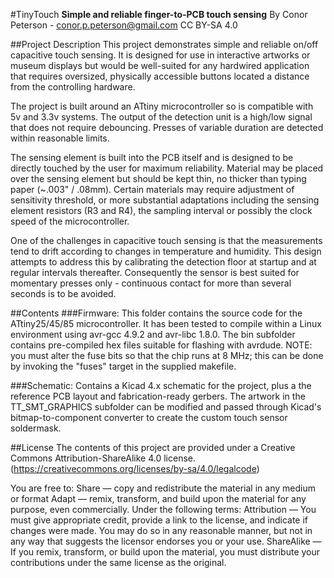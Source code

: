#TinyTouch
**Simple and reliable finger-to-PCB touch sensing**
By Conor Peterson - conor.p.peterson@gmail.com
CC BY-SA 4.0

##Project Description
This project demonstrates simple and reliable on/off capacitive touch sensing. It is designed for use in interactive artworks or museum displays but would be well-suited for any hardwired application that requires oversized, physically accessible buttons located a distance from the controlling hardware.

The project is built around an ATtiny microcontroller so is compatible with 5v and 3.3v systems. The output of the detection unit is a high/low signal that does not require debouncing. Presses of variable duration are detected within reasonable limits.

The sensing element is built into the PCB itself and is designed to be directly touched by the user for maximum reliability. Material may be placed over the sensing element but should be kept thin, no thicker than typing paper (~.003" / .08mm). Certain materials may require adjustment of sensitivity threshold, or more substantial adaptations including the sensing element resistors (R3 and R4), the sampling interval or possibly the clock speed of the microcontroller.

One of the challenges in capacitive touch sensing is that the measurements tend to drift according to changes in temperature and humidity. This design attempts to address this by calibrating the detection floor at startup and at regular intervals thereafter. Consequently the sensor is best suited for momentary presses only - continuous contact for more than several seconds is to be avoided.

##Contents
###Firmware:
This folder contains the source code for the ATtiny25/45/85 microcontroller. It has been tested to compile within a Linux environment using avr-gcc 4.9.2 and avr-libc 1.8.0. The bin subfolder contains pre-compiled hex files suitable for flashing with avrdude. NOTE: you must alter the fuse bits so that the chip runs at 8 MHz; this can be done by invoking the "fuses" target in the supplied makefile.

###Schematic:
Contains a Kicad 4.x schematic for the project, plus a the reference PCB layout and fabrication-ready gerbers. The artwork in the TT_SMT_GRAPHICS subfolder can be modified and passed through Kicad's bitmap-to-component converter to create the custom touch sensor soldermask.

##License
The contents of this project are provided under a Creative Commons Attribution-ShareAlike 4.0 license.
(https://creativecommons.org/licenses/by-sa/4.0/legalcode)

You are free to:
Share — copy and redistribute the material in any medium or format
Adapt — remix, transform, and build upon the material for any purpose, even commercially.
Under the following terms:
Attribution — You must give appropriate credit, provide a link to the license, and indicate if changes were made. You may do so in any reasonable manner, but not in any way that suggests the licensor endorses you or your use.
ShareAlike — If you remix, transform, or build upon the material, you must distribute your contributions under the same license as the original.
